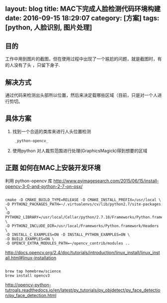 layout: blog
title: MAC下完成人脸检测代码环境构建
date: 2016-09-15 18:29:07
category: [方案]
tags: [python, 人脸识别, 图片处理]
---

## 目的

工作中用到图片的截图，但在使用过程中出现了一个尴尬的问题，就是截图时，有的人没有了头
，只留下身子.

## 解决方式

通过代码来检测出头部所以位置，然后来决定载哪些区域（目前，只是对一个人进行剪切。


## 具体方案

1. 找到一个合适的类库来进行人头位置检测

        _python-opencv_

2. 使用python 对人裁剪范围进行处理(GraphicsMagick)得到想要的区域



## 正题 如何在MAC上安装开发环境


利用  python-opencv 库
<http://www.pyimagesearch.com/2015/06/15/install-opencv-3-0-and-python-2-7-on-osx/>

```

cmake -D CMAKE_BUILD_TYPE=RELEASE -D CMAKE_INSTALL_PREFIX=/usr/local \
-D PYTHON2_PACKAGES_PATH=~/.virtualenvs/cv/lib/python2.7/site-packages \
-D
PYTHON2_LIBRARY=/usr/local/Cellar/python/2.7.10/Frameworks/Python.framework/Versions/2.7/bin
\
-D PYTHON2_INCLUDE_DIR=/usr/local/Frameworks/Python.framework/Headers \
-D INSTALL_C_EXAMPLES=ON -D INSTALL_PYTHON_EXAMPLES=ON \
-D BUILD_EXAMPLES=ON \
-D OPENCV_EXTRA_MODULES_PATH=~/opencv_contrib/modules ..

```

 <http://docs.opencv.org/2.4/doc/tutorials/introduction/linux_install/linux_install.html#linux-installation>


 ```

 brew tap homebrew/science
 brew install opencv3
 
 ```
 <http://opencv-python-tutroals.readthedocs.io/en/latest/py_tutorials/py_objdetect/py_face_detection/py_face_detection.html>

 
 

 
